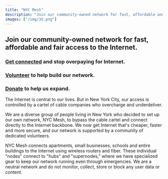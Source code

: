 ```yaml
---
title: "NYC Mesh"
description: "Join our community-owned network for fast, affordable and fair access to the Internet."
images: ["/img/3d.png"]
---
```


## Join our community-owned network for fast, affordable and fair access to the Internet.

### <a href="/join" class="blue">Get connected</a> and stop overpaying for Internet.

### <a href="/volunteer" class="blue">Volunteer</a> to help build our network.

### <a href="/donate" class="blue">Donate</a> to help us expand.

The Internet is central to our lives. But in New York City, our access is controlled by a cartel of cable companies who overcharge and underdeliver.

We are a diverse group of people living in New York who decided to set up our own network, NYC Mesh, to bypass the cable cartel and connect directly to the Internet backbone. We now get Internet that's cheaper, faster and more secure, and our network is supported by a community of dedicated volunteers.

NYC Mesh connects apartments, small businesses, schools and entire buildings to the Internet using wireless routers and fiber. These individual "nodes" connect to "hubs" and "supernodes," where we have specialized gear to keep our network running even through emergencies. We are a neutral network and do not monitor, collect, store or block any user data or content.
